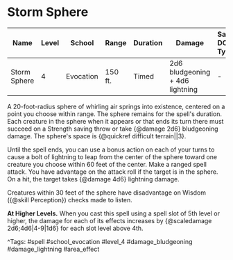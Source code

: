 # Storm Sphere

| Name | Level | School | Range | Duration | Damage | Save DC & Type |
|------|-------|--------|-------|----------|--------|----------------|
| Storm Sphere | 4 | Evocation | 150 ft. | Timed | 2d6 bludgeoning + 4d6 lightning | - |

A 20-foot-radius sphere of whirling air springs into existence, centered on a point you choose within range. The sphere remains for the spell's duration. Each creature in the sphere when it appears or that ends its turn there must succeed on a Strength saving throw or take {@damage 2d6} bludgeoning damage. The sphere's space is {@quickref difficult terrain||3}.

Until the spell ends, you can use a bonus action on each of your turns to cause a bolt of lightning to leap from the center of the sphere toward one creature you choose within 60 feet of the center. Make a ranged spell attack. You have advantage on the attack roll if the target is in the sphere. On a hit, the target takes {@damage 4d6} lightning damage.

Creatures within 30 feet of the sphere have disadvantage on Wisdom ({@skill Perception}) checks made to listen.

**At Higher Levels.** When you cast this spell using a spell slot of 5th level or higher, the damage for each of its effects increases by {@scaledamage 2d6;4d6|4-9|1d6} for each slot level above 4th.

^Tags: #spell #school_evocation #level_4 #damage_bludgeoning #damage_lightning #area_effect